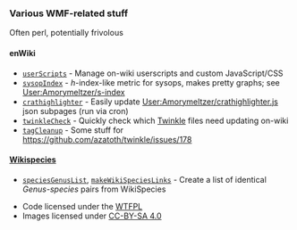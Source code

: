 ### Various WMF-related stuff
Often perl, potentially frivolous

#### enWiki
- [`userScripts`](./userScripts/) - Manage on-wiki userscripts and custom JavaScript/CSS
- [`sysopIndex`](./sysopIndex/) - *h*-index-like metric for sysops, makes pretty graphs; see [User:Amorymeltzer/s-index](https://en.wikipedia.org/wiki/User:Amorymeltzer/s-index)
- [`crathighlighter`](./crathighlighter/) - Easily update [User:Amorymeltzer/crathighlighter.js](https://en.wikipedia.org/wiki/User:Amorymeltzer/crathighlighter.js) json subpages (run via cron)
- [`twinkleCheck`](./twinkleCheck.pl) - Quickly check which [Twinkle](https://github.com/azatoth/twinkle/) files need updating on-wiki
- [`tagCleanup`](./tagCleanup/) - Some stuff for https://github.com/azatoth/twinkle/issues/178

#### [Wikispecies](./wikispecies/)
- [`speciesGenusList`](./wikispecies/speciesGenusList.pl), [`makeWikiSpeciesLinks`](./wikispecies/makeWikiSpeciesLinks.pl) - Create a list of identical *Genus-species* pairs from WikiSpecies

* Code licensed under the [WTFPL](http://www.wtfpl.net/)
* Images licensed under [CC-BY-SA 4.0](https://creativecommons.org/licenses/by-sa/4.0/)
